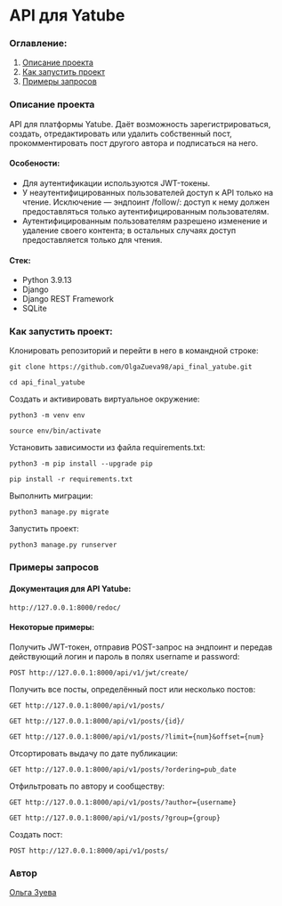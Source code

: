 # API для Yatube

### Оглавление:

1. [Описание проекта](#описание-проекта)
2. [Как запустить проект](#как-запустить-проект)
3. [Примеры запросов](#примеры-запросов)

### Описание проекта
API для платформы Yatube.
Даёт возможность зарегистрироваться, создать, отредактировать или удалить собственный пост, прокомментировать пост другого автора и подписаться на него.

#### Особености:

+ Для аутентификации используются JWT-токены.
+ У неаутентифицированных пользователей доступ к API только на чтение. Исключение — эндпоинт /follow/: доступ к нему должен предоставляться только аутентифицированным пользователям.
+ Аутентифицированным пользователям разрешено изменение и удаление своего контента; в остальных случаях доступ предоставляется только для чтения.

#### Стек:

+ Python 3.9.13
+ Django
+ Django REST Framework
+ SQLite

### Как запустить проект:

Клонировать репозиторий и перейти в него в командной строке:
```
git clone https://github.com/OlgaZueva98/api_final_yatube.git
```

```
cd api_final_yatube
```

Cоздать и активировать виртуальное окружение:

```
python3 -m venv env
```

```
source env/bin/activate
```

Установить зависимости из файла requirements.txt:

```
python3 -m pip install --upgrade pip
```

```
pip install -r requirements.txt
```

Выполнить миграции:

```
python3 manage.py migrate
```

Запустить проект:

```
python3 manage.py runserver
```

### Примеры запросов

#### Документация для API Yatube:

```
http://127.0.0.1:8000/redoc/
```

#### Некоторые примеры:
Получить JWT-токен, отправив POST-запрос на эндпоинт и передав действующий логин и пароль в полях username и password:

```
POST http://127.0.0.1:8000/api/v1/jwt/create/
```

Получить все посты, определённый пост или несколько постов:

```
GET http://127.0.0.1:8000/api/v1/posts/
```

```
GET http://127.0.0.1:8000/api/v1/posts/{id}/
```

```
GET http://127.0.0.1:8000/api/v1/posts/?limit={num}&offset={num}
```

Отсортировать выдачу по дате публикации:

```
GET http://127.0.0.1:8000/api/v1/posts/?ordering=pub_date
```

Отфильтровать по автору и сообществу:

```
GET http://127.0.0.1:8000/api/v1/posts/?author={username}
```

```
GET http://127.0.0.1:8000/api/v1/posts/?group={group}
```

Создать пост:

```
POST http://127.0.0.1:8000/api/v1/posts/
```

### Автор

[Ольга Зуева](https://github.com/OlgaZueva98)
